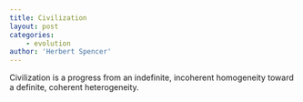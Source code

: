 ```yaml
---
title: Civilization
layout: post
categories:
    - evolution
author: 'Herbert Spencer'
---
```


Civilization is a progress from an indefinite, incoherent homogeneity toward a definite, coherent heterogeneity.